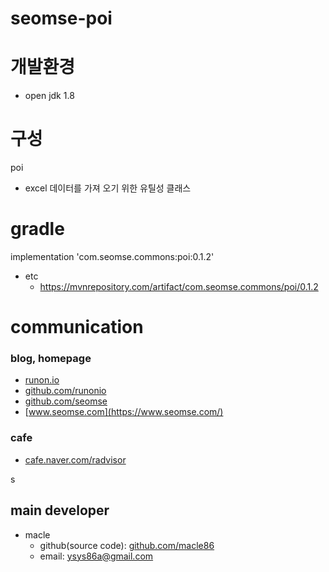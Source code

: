 # seomse-poi

# 개발환경
-   open jdk 1.8

# 구성
 poi
 - excel 데이터를 가져 오기 위한 유틸성 클래스
 
# gradle
implementation 'com.seomse.commons:poi:0.1.2'

- etc
  - https://mvnrepository.com/artifact/com.seomse.commons/poi/0.1.2

# communication
### blog, homepage
- [runon.io](https://runon.io)
- [github.com/runonio](https://github.com/runonio)
- [github.com/seomse](https://github.com/seomse)
- [www.seomse.com](https://www.seomse.com/)

### cafe
- [cafe.naver.com/radvisor](https://cafe.naver.com/radvisor)

s
## main developer
- macle
    - github(source code): [github.com/macle86](https://github.com/macle86)
    - email: ysys86a@gmail.com
